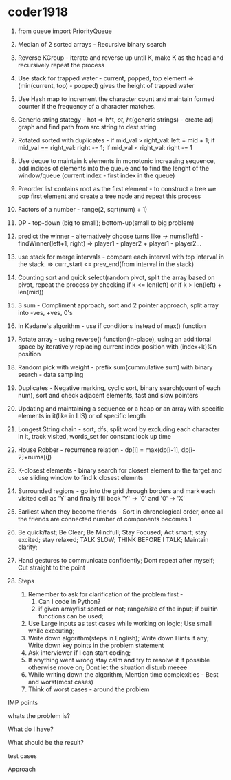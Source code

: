 # coder1918
1. from queue import PriorityQueue
2. Median of 2 sorted arrays - Recursive binary search
3. Reverse KGroup - iterate and reverse up until K, make K as the head and recursively repeat the process
4. Use stack for trapped water - current, popped, top element => (min(current, top) - popped) gives the height of trapped water
5. Use Hash map to increment the character count and maintain formed counter if the frequency of a character matches.
6. Generic string stategy - hot => h*t, *ot, h*t(generic strings) - create adj graph and find path from src string to dest string
7. Rotated sorted with duplicates - if mid_val > right_val: left = mid + 1; if mid_val == right_val: right -= 1; if mid_val < right_val: right -= 1
8. Use deque to maintain k elements in monotonic increasing sequence, add indices of elements into the queue and to find the lenght of the window/queue (current index - first index in the queue)
9. Preorder list contains root as the first element - to construct a tree we pop first element and create a tree node and repeat this process
10. Factors of a number - range(2, sqrt(num) + 1)
11. DP - top-down (big to small); bottom-up(small to big problem)
12. predict the winner - alternatively choose turns like -> nums[left] - findWinner(left+1, right) => player1 - player2 + player1 - player2...
13. use stack for merge intervals - compare each interval with top interval in the stack. => curr_start <= prev_end(from interval in the stack)
14. Counting sort and quick select(random pivot, split the array based on pivot, repeat the process by checking if k <= len(left) or if k > len(left) + len(mid)) 
15. 3 sum - Compliment approach, sort and 2 pointer approach, split array into -ves, +ves, 0's
16. In Kadane's algorithm - use if conditions instead of max() function
17. Rotate array - using reverse() function(in-place), using an additional space by iteratively replacing current index position with (index+k)%n position
18. Random pick with weight - prefix sum(cummulative sum) with binary search - data sampling
19. Duplicates - Negative marking, cyclic sort, binary search(count of each num), sort and check adjacent elements, fast and slow pointers
20. Updating and maintaining a sequence or a heap or an array with specific elements in it(like in LIS) or of specific length
21. Longest String chain - sort, dfs, split word by excluding each character in it, track visited, words_set for constant look up time
22. House Robber - recurrence relation - dp[i] = max(dp[i-1], dp[i-2]+nums[i])
23. K-closest elements - binary search for closest element to the target and use sliding window to find k closest elemnts
24. Surrounded regions - go into the grid through borders and mark each visited cell as 'Y' and finally fill back 'Y' -> '0' and '0' -> 'X'
25. Earliest when they become friends - Sort in chronological order, once all the friends are connected number of components becomes 1

26. Be quick/fast; Be Clear; Be Mindfull; Stay Focused; Act smart; stay excited; stay relaxed; TALK SLOW; THINK BEFORE I TALK; Maintain clarity; 
27. Hand gestures to communicate confidently; Dont repeat after myself; Cut straight to the point
28. Steps
    1. Remember to ask for clarification of the problem first - 
        1. Can I code in Python?
        2. if given array/list sorted or not; range/size of the input; if builtin functions can be used;
    2. Use Large inputs as test cases while working on logic; Use small while executing;
    3. Write down algorithm(steps in English); Write down Hints if any; Write down key points in the problem statement
    4. Ask interviewer if I can start coding; 
    5. If anything went wrong stay calm and try to resolve it if possible otherwise move on; Dont let the situation disturb meeee
    6. While writing down the algorithm, Mention time complexities - Best and worst(most cases)
    7. Think of worst cases - around the problem

IMP points

whats the problem is?

What do I have?

What should be the result?

test cases

Approach